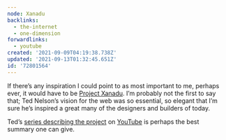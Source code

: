 ```yaml
---
node: Xanadu
backlinks:
  - the-internet
  - one-dimension
forwardlinks:
  - youtube
created: '2021-09-09T04:19:38.738Z'
updated: '2021-09-13T01:32:45.651Z'
id: '72801564'
---
```


If there’s any inspiration I could point to as most important to me, perhaps ever, it would have to be [Project Xanadu](https://xanadu.com/). I’m probably not the first to say that; Ted Nelson’s vision for the web was so essential, so elegant that I’m sure he’s inspired a great many of the designers and builders of today.

Ted’s [series describing the project](https://youtu.be/hMKy52Intac) on [YouTube](youtube.md) is perhaps the best summary one can give.
